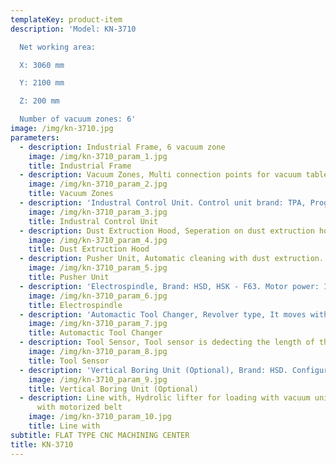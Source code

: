 ```yaml
---
templateKey: product-item
description: 'Model: KN-3710

  Net working area:

  X: 3060 mm

  Y: 2100 mm

  Z: 200 mm

  Number of vacuum zones: 6'
image: /img/kn-3710.jpg
parameters:
  - description: Industrial Frame, 6 vacuum zone
    image: /img/kn-3710_param_1.jpg
    title: Industrial Frame
  - description: Vacuum Zones, Multi connection points for vacuum table. It makes the table more rijid and more stable., 6 vacuum zones
    image: /img/kn-3710_param_2.jpg
    title: Vacuum Zones
  - description: 'Industral Control Unit. Control unit brand: TPA, Program: TPA CAD. Import from dxf files, reads ISO files, Macro programs (boring, routering). Empty pocket macro, Parametrical programming ability, On line error diagonistic page'
    image: /img/kn-3710_param_3.jpg
    title: Industral Control Unit
  - description: Dust Extruction Hood, Seperation on dust extruction hood during the operation; boring or routering
    image: /img/kn-3710_param_4.jpg
    title: Dust Extruction Hood
  - description: Pusher Unit, Automatic cleaning with dust extruction.
    image: /img/kn-3710_param_5.jpg
    title: Pusher Unit
  - description: 'Electrospindle, Brand: HSD, HSK - F63. Motor power: 13.2 kW. Rotation speed: 24.000 rpm'
    image: /img/kn-3710_param_6.jpg
    title: Electrospindle
  - description: 'Automactic Tool Changer, Revolver type, It moves with x axis. Number of tool places: 12'
    image: /img/kn-3710_param_7.jpg
    title: Automactic Tool Changer
  - description: Tool Sensor, Tool sensor is dedecting the length of the tool when it will be used for the first time. It elimnates the errors.
    image: /img/kn-3710_param_8.jpg
    title: Tool Sensor
  - description: 'Vertical Boring Unit (Optional), Brand: HSD. Configuration: 5 + 4 vertical bits'
    image: /img/kn-3710_param_9.jpg
    title: Vertical Boring Unit (Optional)
  - description: Line with, Hydrolic lifter for loading with vacuum unit and unloading
      with motorized belt
    image: /img/kn-3710_param_10.jpg
    title: Line with
subtitle: FLAT TYPE CNC MACHINING CENTER
title: KN-3710
---
```

